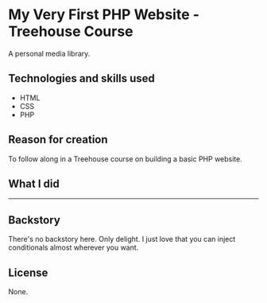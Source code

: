# My Very First PHP Website - Treehouse Course

A personal media library.  

## Technologies and skills used 

+ HTML
+ CSS
+ PHP

## Reason for creation
To follow along in a Treehouse course on building a basic PHP website.

## What I did

-----
 
## Backstory

There's no backstory here. Only delight. I just love that you can inject conditionals almost wherever you want.

## License
None.
